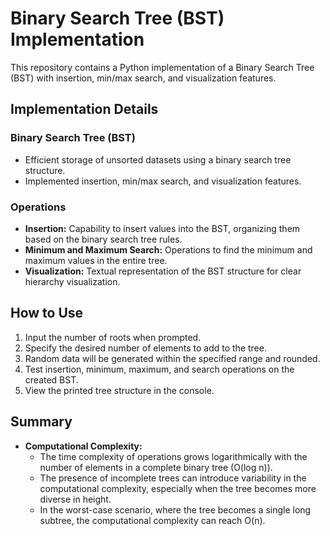 # Binary Search Tree (BST) Implementation

This repository contains a Python implementation of a Binary Search Tree (BST) with insertion, min/max search, and visualization features.

## Implementation Details

### Binary Search Tree (BST)

- Efficient storage of unsorted datasets using a binary search tree structure.
- Implemented insertion, min/max search, and visualization features.

### Operations

- **Insertion:** Capability to insert values into the BST, organizing them based on the binary search tree rules.
- **Minimum and Maximum Search:** Operations to find the minimum and maximum values in the entire tree.
- **Visualization:** Textual representation of the BST structure for clear hierarchy visualization.

## How to Use

1. Input the number of roots when prompted.
2. Specify the desired number of elements to add to the tree.
3. Random data will be generated within the specified range and rounded.
4. Test insertion, minimum, maximum, and search operations on the created BST.
5. View the printed tree structure in the console.

## Summary

- **Computational Complexity:** 
  - The time complexity of operations grows logarithmically with the number of elements in a complete binary tree (O(log n)).
  - The presence of incomplete trees can introduce variability in the computational complexity, especially when the tree becomes more diverse in height.
  - In the worst-case scenario, where the tree becomes a single long subtree, the computational complexity can reach O(n).